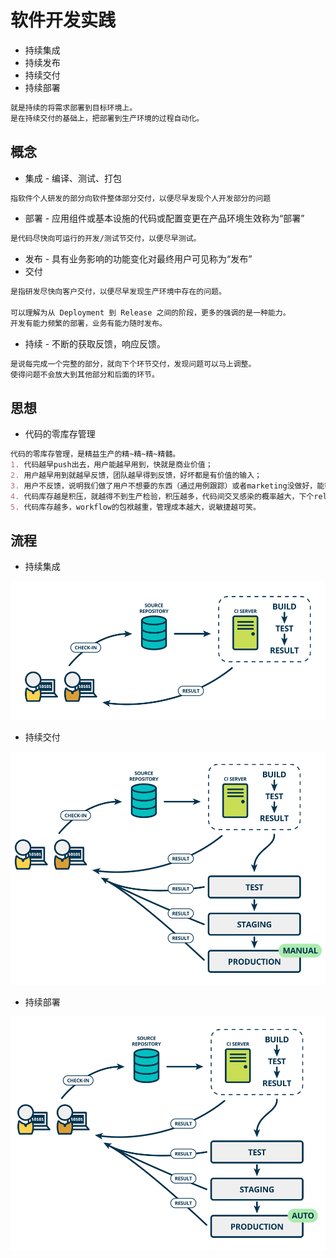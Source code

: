 # 软件开发实践

* 持续集成
* 持续发布
* 持续交付
* 持续部署
```md
就是持续的将需求部署到目标环境上。
是在持续交付的基础上，把部署到生产环境的过程自动化。
```

## 概念
* 集成 - 编译、测试、打包
```md
指软件个人研发的部分向软件整体部分交付，以便尽早发现个人开发部分的问题
```
* 部署 - 应用组件或基本设施的代码或配置变更在产品环境生效称为“部署”
```md
是代码尽快向可运行的开发/测试节交付，以便尽早测试。
```
* 发布 - 具有业务影响的功能变化对最终用户可见称为“发布”
* 交付
```md
是指研发尽快向客户交付，以便尽早发现生产环境中存在的问题。

可以理解为从 Deployment 到 Release 之间的阶段，更多的强调的是一种能力。
开发有能力频繁的部署，业务有能力随时发布。
```
* 持续 - 不断的获取反馈，响应反馈。
```md
是说每完成一个完整的部分，就向下个环节交付，发现问题可以马上调整。
使得问题不会放大到其他部分和后面的环节。
```

## 思想
* 代码的零库存管理
```md
代码的零库存管理，是精益生产的精~精~精~精髓。
1. 代码越早push出去，用户能越早用到，快就是商业价值；
2. 用户越早用到就越早反馈，团队越早得到反馈，好坏都是有价值的输入；
3. 用户不反馈，说明我们做了用户不想要的东西（通过用例跟踪）或者marketing没做好，能帮助产品市场人员调整策略；
4. 代码库存越是积压，就越得不到生产检验，积压越多，代码间交叉感染的概率越大，下个release的复杂度和风险越高；
5. 代码库存越多，workflow的包袱越重，管理成本越大，说敏捷越可笑。
```
## 流程
* 持续集成

![](_pic/SE-CI.png)

* 持续交付

![](_pic/SE-CD.png)

* 持续部署

![](_pic/SE-CDeployment.png)

